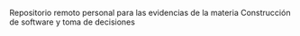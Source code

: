 Repositorio remoto personal para las evidencias de la materia Construcción de software y toma de decisiones
